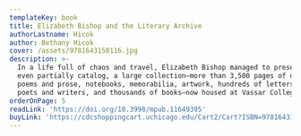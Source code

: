 ```yaml
---
templateKey: book
title: Elizabeth Bishop and the Literary Archive
authorLastname: Hicok
author: Bethany Hicok
cover: /assets/9781643150116.jpg
description: >-
  In a life full of chaos and travel, Elizabeth Bishop managed to preserve and
  even partially catalog, a large collection—more than 3,500 pages of drafts of
  poems and prose, notebooks, memorabilia, artwork, hundreds of letters to major
  poets and writers, and thousands of books—now housed at Vassar College. 
orderOnPage: 5
readLink: 'https://doi.org/10.3998/mpub.11649395'
buyLink: 'https://cdcshoppingcart.uchicago.edu/Cart2/Cart?ISBN=9781643150116&PRESS=lever'
---
```


